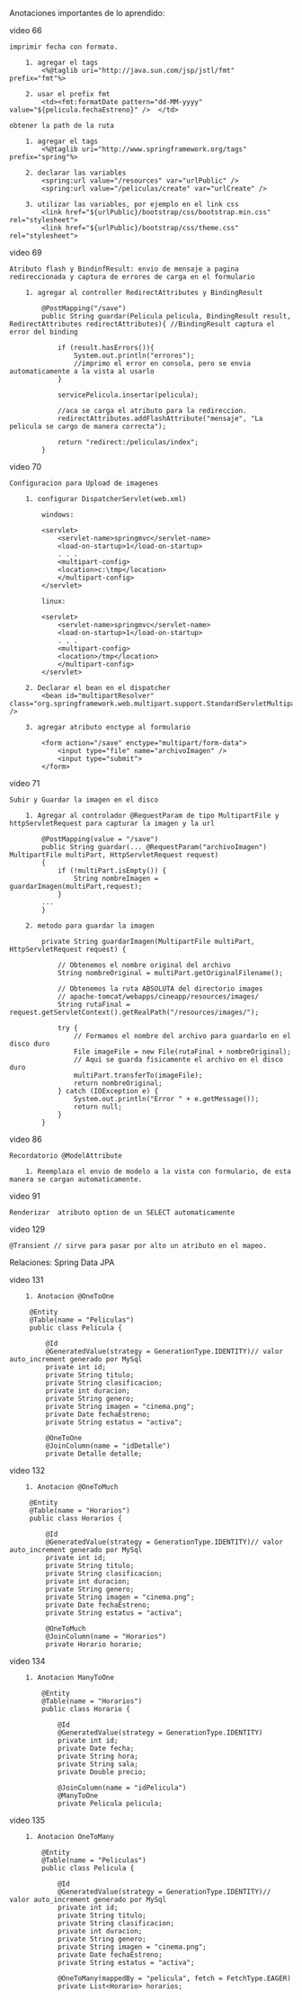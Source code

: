 Anotaciones importantes de lo aprendido:

video 66 

    imprimir fecha con formato.
    
        1. agregar el tags
            <%@taglib uri="http://java.sun.com/jsp/jstl/fmt" prefix="fmt"%>
            
        2. usar el prefix fmt
            <td><fmt:formatDate pattern="dd-MM-yyyy" value="${pelicula.fechaEstreno}" />  </td>
            
    obtener la path de la ruta
    
        1. agregar el tags
            <%@taglib uri="http://www.springframework.org/tags" prefix="spring"%>
            
        2. declarar las variables
            <spring:url value="/resources" var="urlPublic" />
            <spring:url value="/peliculas/create" var="urlCreate" />
            
        3. utilizar las variables, por ejemplo en el link css
            <link href="${urlPublic}/bootstrap/css/bootstrap.min.css" rel="stylesheet">
            <link href="${urlPublic}/bootstrap/css/theme.css" rel="stylesheet">
      
video 69
    
    Atributo flash y BindinfResult: envio de mensaje a pagina redireccionada y captura de errores de carga en el formulario
    
        1. agregar al controller RedirectAttributes y BindingResult
        
            @PostMapping("/save")
            public String guardar(Pelicula pelicula, BindingResult result, RedirectAttributes redirectAttributes){ //BindingResult captura el error del binding
        
                if (result.hasErrors()){ 
                    System.out.println("errores");
                    //imprimo el error en consola, pero se envia automaticamente a la vista al usarlo
                }
                
                servicePelicula.insertar(pelicula);
        
                //aca se carga el atributo para la redireccion.
                redirectAttributes.addFlashAttribute("mensaje", "La pelicula se cargo de manera correcta");
        
                return "redirect:/peliculas/index";
            } 
video 70

    Configuracion para Upload de imagenes
    
        1. configurar DispatcherServlet(web.xml)
        
            windows:
            
            <servlet>
                <servlet-name>springmvc</servlet-name>
                <load-on-startup>1</load-on-startup>
                . . .
                <multipart-config>
                <location>c:\tmp</location>
                </multipart-config>
            </servlet>
            
            linux:
            
            <servlet>
                <servlet-name>springmvc</servlet-name>
                <load-on-startup>1</load-on-startup>
                . . .
                <multipart-config>
                <location>/tmp</location>
                </multipart-config>
            </servlet>
            
        2. Declarar el bean en el dispatcher
            <bean id="multipartResolver" class="org.springframework.web.multipart.support.StandardServletMultipartResolver" />
            
        3. agregar atributo enctype al formulario
        
            <form action="/save" enctype="multipart/form-data">
                <input type="file" name="archivoImagen" />
                <input type="submit">
            </form> 
            
video 71 

    Subir y Guardar la imagen en el disco
    
        1. Agregar al controlador @RequestParam de tipo MultipartFile y httpServletRequest para capturar la imagen y la url
        
            @PostMapping(value = "/save")
            public String guardar(... @RequestParam("archivoImagen") MultipartFile multiPart, HttpServletRequest request)
            {
                if (!multiPart.isEmpty()) {
                    String nombreImagen = guardarImagen(multiPart,request);
                }
            ...
            }
        
        2. metodo para guardar la imagen
        
            private String guardarImagen(MultipartFile multiPart, HttpServletRequest request) {
            
                // Obtenemos el nombre original del archivo
                String nombreOriginal = multiPart.getOriginalFilename();
                
                // Obtenemos la ruta ABSOLUTA del directorio images
                // apache-tomcat/webapps/cineapp/resources/images/
                String rutaFinal = request.getServletContext().getRealPath("/resources/images/");
                
                try {
                    // Formamos el nombre del archivo para guardarlo en el disco duro
                    File imageFile = new File(rutaFinal + nombreOriginal);
                    // Aqui se guarda fisicamente el archivo en el disco duro
                    multiPart.transferTo(imageFile);
                    return nombreOriginal;
                } catch (IOException e) {
                    System.out.println("Error " + e.getMessage());
                    return null;
                }
            }
            
video 86

    Recordatorio @ModelAttribute
    
        1. Reemplaza el envio de modelo a la vista con formulario, de esta manera se cargan automaticamente.
       
video 91

    Renderizar  atributo option de un SELECT automaticamente
    
video 129

    @Transient // sirve para pasar por alto un atributo en el mapeo.
    
    
Relaciones: Spring Data JPA

video 131
    
        1. Anotacion @OneToOne
            
         @Entity
         @Table(name = "Peliculas")
         public class Pelicula {
         
             @Id
             @GeneratedValue(strategy = GenerationType.IDENTITY)// valor auto_increment generado por MySql
             private int id;
             private String titulo;
             private String clasificacion;
             private int duracion;
             private String genero;
             private String imagen = "cinema.png";
             private Date fechaEstreno;
             private String estatus = "activa";
         
             @OneToOne
             @JoinColumn(name = "idDetalle")
             private Detalle detalle;
      
video 132
    
        1. Anotacion @OneToMuch
            
         @Entity
         @Table(name = "Horarios")
         public class Horarios {
         
             @Id
             @GeneratedValue(strategy = GenerationType.IDENTITY)// valor auto_increment generado por MySql
             private int id;
             private String titulo;
             private String clasificacion;
             private int duracion;
             private String genero;
             private String imagen = "cinema.png";
             private Date fechaEstreno;
             private String estatus = "activa";
         
             @OneToMuch
             @JoinColumn(name = "Horarios")
             private Horario horario;                         
             
video 134

        1. Anotacion ManyToOne
        
            @Entity
            @Table(name = "Horarios")
            public class Horario {
            
                @Id
                @GeneratedValue(strategy = GenerationType.IDENTITY)
                private int id;
                private Date fecha;
                private String hora;
                private String sala;
                private Double precio;
            
                @JoinColumn(name = "idPelicula")
                @ManyToOne
                private Pelicula pelicula;
                
video 135

        1. Anotacion OneToMany
        
            @Entity
            @Table(name = "Peliculas")
            public class Pelicula {
            
                @Id
                @GeneratedValue(strategy = GenerationType.IDENTITY)// valor auto_increment generado por MySql
                private int id;
                private String titulo;
                private String clasificacion;
                private int duracion;
                private String genero;
                private String imagen = "cinema.png";
                private Date fechaEstreno;
                private String estatus = "activa";
                
                @OneToMany(mappedBy = "pelicula", fetch = FetchType.EAGER)
                private List<Horario> horarios;
